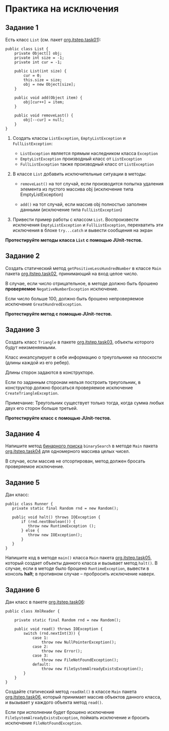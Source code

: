 # Практика на исключения

## Задание 1

Есть класс `List` (см. пакет [org.itstep.task01](src/main/java/org/itstep/task01)):

```
public class List {
	private Object[] obj;
	private int size = -1;
	private int cur = -1;
	
	public List(int size) {
		cur = 0;
		this.size = size;
		obj = new Object[size];
	}
	
	public void add(Object item) {			
		obj[cur++] = item;
	}

	public void removeLast() {			
		obj[--cur] = null;			
	}	
}
```

1. Создать классы `ListException`, `EmptyListException` и `FullListException`:

    * `ListException` является прямым наследником класса `Exception`
    * `EmptyListException` производный класс от `ListException`
    * `FullListException` также производный класс от `ListException`

2. В классе `List` добавить исключительные ситуации в методы:
	
	- `removeLast()` на тот случай, если производится попытка удаления элемента
	  из пустого массива obj (исключение типа EmptyListException)
	  
	- `add()` на тот случай, если массив obj полностью заполнен данными  (исключение типа `FullListException`)  

3. Привести пример работы с классом `List`. Воспроизвести исключения `EmptyListException` и `FullListException`,
    перехватить эти исключения в блоке `try...catch` и вывести сообщения на экран

**Протестируйте методы класса `List` с помощью JUnit-тестов.**

## Задание 2

Создать статический метод `getPositiveLessHundredNumber` в классе `Main` пакета [org.itstep.task02](src/main/java/org/itstep/task02), 
принимающий на вход целое число. 

В случае, если число отрицательное, в методе должно быть брошено **проверяемое** 
`NegativeNumberException` исключение. 

Если число больше 100, должно быть брошено непроверяемое исключение `GreatHundredException`.

**Протестируйте метод с помощью JUnit-тестов.**

## Задание 3

Создать класс `Triangle` в пакете [org.itstep.task03](src/main/java/org/itstep/task03), объекты которого будут неизменяемыми.

Класс инкапсулирует в себе информацию о треугольнике на плоскости (длины каждой из его ребер). 

Длины сторон задаются в конструкторе. 

Если по заданным сторонам нельзя построить треугольник, в конструктор должно бросаться 
проверяемое исключение `CreateTriangleException`.

Примечание: Треугольник существует только тогда, когда сумма любых двух его сторон больше третьей.

**Протестируйте класс с помощью JUnit-тестов.**

## Задание 4

Напишите метод [бинарного поиска](https://ru.wikipedia.org/wiki/%D0%94%D0%B2%D0%BE%D0%B8%D1%87%D0%BD%D1%8B%D0%B9_%D0%BF%D0%BE%D0%B8%D1%81%D0%BA) `binarySearch` 
 в методе `Main` пакета [org.itstep.task04](src/main/java/org/itstep/task04) для одномерного массива целых чисел.
 
В случае, если массив не отсортирован, метод должен бросать проверяемое исключение.

## Задание 5

Дан класс:

```
public class Runner {
   private static final Random rnd = new Random();
   
   public void halt() throws IOException {
       if (rnd.nextBoolean()) {
          throw new RuntimeException ();
       } else {
          throw new IOException();
       }
   }
}
```

Напишите код в методе `main()` класса `Main` пакета [org.itstep.task05](src/main/java/org/itstep/task05), который создает объекты данного класса и вызывает метод `halt()`. 
В случае, если в методе было брошено `RuntimeException`, вывести в консоль **halt**; 
в противном случае – пробросить исключение наверх.

## Задание 6

Дан класс в пакете [org.itstep.task06](src/main/java/org/itstep/task06):

```
public class XmlReader {

    private static final Random rnd = new Random();

    public void read() throws IOException {
        switch (rnd.nextInt(3)) {
            case 1:
                throw new NullPointerException();
            case 2:
                throw new Error();
            case 3:
                throw new FileNotFoundException();
            default:
                throw new FileSystemAlreadyExistsException();
        }
    }
}
```

Создайте статический метод `readXml()` в классе `Main` пакета [org.itstep.task06](src/main/java/org/itstep/task06), 
который принимает массив объектов данного класса, и вызывает у каждого объекта метод `read()`.

Если при исполнении будет брошено исключение `FileSystemAlreadyExistsException`, 
поймать исключение и бросить исключение `FileNotFoundException`.